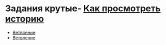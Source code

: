 # Задания крутые- [Как просмотреть историю](./log_help.md)
- [Ветвление](./branch_help.md)
- [Ветвление](./branch_help.md)
